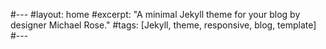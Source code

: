 #---
#layout: home
#excerpt: "A minimal Jekyll theme for your blog by designer Michael Rose."
#tags: [Jekyll, theme, responsive, blog, template]
#---
